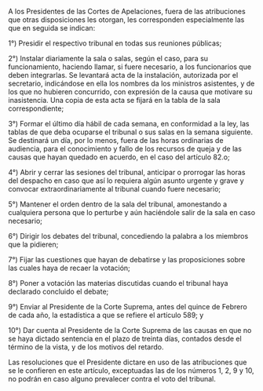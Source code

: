 A los Presidentes de las Cortes de Apelaciones, fuera de las atribuciones que otras disposiciones les otorgan, les corresponden especialmente las que en seguida se indican:

1°) Presidir el respectivo tribunal en todas sus reuniones públicas;

2°) Instalar diariamente la sala o salas, según el caso, para su funcionamiento, haciendo llamar, si fuere necesario, a los funcionarios que deben integrarlas. Se levantará acta de la instalación, autorizada por el secretario, indicándose en ella los nombres da los ministros asistentes, y de los que no hubieren concurrido, con expresión de la causa que motivare su inasistencia. Una copia de esta acta se fijará en la tabla de la sala correspondiente;

3°) Formar el último día hábil de cada semana, en conformidad a la ley, las tablas de que deba ocuparse el tribunal o sus salas en la semana siguiente. Se destinará un día, por lo menos, fuera de las horas ordinarias de audiencia, para el conocimiento y fallo de los recursos de queja y de las causas que hayan quedado en acuerdo, en el caso del artículo 82.o;

4°) Abrir y cerrar las sesiones del tribunal, anticipar o prorrogar las horas del despacho en caso que así lo requiera algún asunto urgente y grave y convocar extraordinariamente al tribunal cuando fuere necesario;

5°) Mantener el orden dentro de la sala del tribunal, amonestando a cualquiera persona que lo perturbe y aún haciéndole salir de la sala en caso necesario;

6°) Dirigir los debates del tribunal, concediendo la palabra a los miembros que la pidieren;

7°) Fijar las cuestiones que hayan de debatirse y las proposiciones sobre las cuales haya de recaer la votación;

8°) Poner a votación las materias discutidas cuando el tribunal haya declarado concluido el debate;

9°) Enviar al Presidente de la Corte Suprema, antes del quince de Febrero de cada año, la estadística a que se refiere el artículo 589; y

10°) Dar cuenta al Presidente de la Corte Suprema de las causas en que no se haya dictado sentencia en el plazo de treinta días, contados desde el término de la vista, y de los motivos del retardo.

Las resoluciones que el Presidente dictare en uso de las atribuciones que se le confieren en este artículo, exceptuadas las de los números 1, 2, 9 y 10, no podrán en caso alguno prevalecer contra el voto del tribunal.
